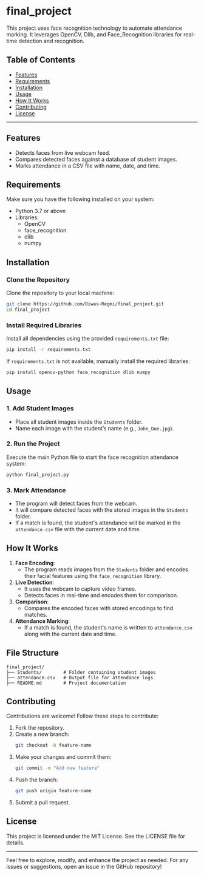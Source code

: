 # final_project

This project uses face recognition technology to automate attendance marking. It leverages OpenCV, Dlib, and Face_Recognition libraries for real-time detection and recognition.

## Table of Contents
- [Features](#features)
- [Requirements](#requirements)
- [Installation](#installation)
- [Usage](#usage)
- [How It Works](#how-it-works)
- [Contributing](#contributing)
- [License](#license)

---

## Features
- Detects faces from live webcam feed.
- Compares detected faces against a database of student images.
- Marks attendance in a CSV file with name, date, and time.

## Requirements
Make sure you have the following installed on your system:
- Python 3.7 or above
- Libraries:
  - OpenCV
  - face_recognition
  - dlib
  - numpy

## Installation

### Clone the Repository
Clone the repository to your local machine:
```bash
git clone https://github.com/Diwas-Regmi/final_project.git
cd final_project
```

### Install Required Libraries
Install all dependencies using the provided `requirements.txt` file:
```bash
pip install -r requirements.txt
```
If `requirements.txt` is not available, manually install the required libraries:
```bash
pip install opencv-python face_recognition dlib numpy
```

## Usage

### 1. Add Student Images
- Place all student images inside the `Students` folder.
- Name each image with the student’s name (e.g., `John_Doe.jpg`).

### 2. Run the Project
Execute the main Python file to start the face recognition attendance system:
```bash
python final_project.py
```

### 3. Mark Attendance
- The program will detect faces from the webcam.
- It will compare detected faces with the stored images in the `Students` folder.
- If a match is found, the student's attendance will be marked in the `attendance.csv` file with the current date and time.

## How It Works
1. **Face Encoding**:
   - The program reads images from the `Students` folder and encodes their facial features using the `face_recognition` library.
2. **Live Detection**:
   - It uses the webcam to capture video frames.
   - Detects faces in real-time and encodes them for comparison.
3. **Comparison**:
   - Compares the encoded faces with stored encodings to find matches.
4. **Attendance Marking**:
   - If a match is found, the student's name is written to `attendance.csv` along with the current date and time.

## File Structure
```
final_project/
├── Students/        # Folder containing student images
├── attendance.csv   # Output file for attendance logs
├── README.md        # Project documentation
```

## Contributing
Contributions are welcome! Follow these steps to contribute:
1. Fork the repository.
2. Create a new branch:
   ```bash
   git checkout -b feature-name
   ```
3. Make your changes and commit them:
   ```bash
   git commit -m "Add new feature"
   ```
4. Push the branch:
   ```bash
   git push origin feature-name
   ```
5. Submit a pull request.

## License
This project is licensed under the MIT License. See the LICENSE file for details.

---

Feel free to explore, modify, and enhance the project as needed. For any issues or suggestions, open an issue in the GitHub repository!


